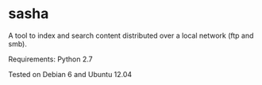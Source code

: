 sasha
=====

A tool to index and search content distributed over a local network (ftp and smb).

Requirements: Python 2.7

Tested on Debian 6 and Ubuntu 12.04
